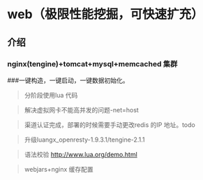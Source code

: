 web（极限性能挖掘，可快速扩充）
====================

介绍
---------------------
### nginx(tengine)+tomcat+mysql+memcached 集群
###一键构造，一键启动，一键数据初始化。

>   分阶段使用lua 代码

>   解决虚拟网卡不能高并发的问题-net=host

>   渠道认证完成，部署的时候需要手动更改redis 的IP 地址。todo

>   升级luangx_openresty-1.9.3.1/tengine-2.1.1

>   语法校验 http://www.lua.org/demo.html

>   webjars+nginx 缓存配置

